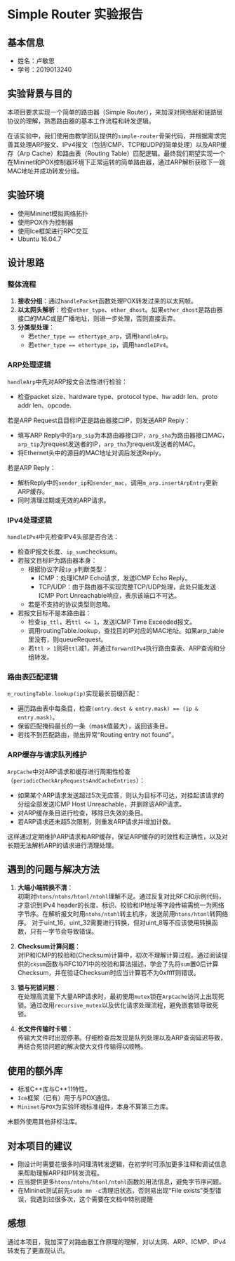 # Simple Router 实验报告

## 基本信息
- 姓名：卢敏思
- 学号：2019013240

## 实验背景与目的
本项目要求实现一个简单的路由器（Simple Router），来加深对网络层和链路层协议的理解，熟悉路由器的基本工作流程和转发逻辑。

在该实验中，我们使用由教学团队提供的`simple-router`骨架代码，并根据需求完善其处理ARP报文、IPv4报文（包括ICMP、TCP和UDP的简单处理）以及ARP缓存（Arp Cache）和路由表（Routing Table）匹配逻辑。最终我们期望实现一个在Mininet和POX控制器环境下正常运转的简单路由器，通过ARP解析获取下一跳MAC地址并成功转发分组。

## 实验环境
- 使用Mininet模拟网络拓扑
- 使用POX作为控制器
- 使用Ice框架进行RPC交互
- Ubuntu 16.04.7

## 设计思路

### 整体流程
1. **接收分组**：通过`handlePacket`函数处理POX转发过来的以太网帧。
2. **以太网头解析**：检查`ether_type`、`ether_dhost`。如果`ether_dhost`是路由器接口的MAC或是广播地址，则进一步处理，否则直接丢弃。
3. **分类型处理**：
   - 若`ether_type == ethertype_arp`，调用`handleArp`。
   - 若`ether_type == ethertype_ip`，调用`handleIPv4`。

### ARP处理逻辑
`handleArp`中先对ARP报文合法性进行检验：
- 检查packet size、hardware type、protocol type、hw addr len、proto addr len、opcode.
  
若是ARP Request且目标IP正是路由器接口IP，则发送ARP Reply：
- 填写ARP Reply中的`arp_sip`为本路由器接口IP，`arp_sha`为路由器接口MAC，`arp_tip`为request发送者的IP，`arp_tha`为request发送者的MAC。
- 将Ethernet头中的源目的MAC地址对调后发送Reply。

若是ARP Reply：
- 解析Reply中的`sender_ip`和`sender_mac`，调用`m_arp.insertArpEntry`更新ARP缓存。
- 同时清理过期或无效的ARP请求。

### IPv4处理逻辑
`handleIPv4`中先检查IPv4头部是否合法：
- 检查IP报文长度、`ip_sum`checksum。
- 若报文目标IP为路由器本身：
  - 根据协议字段`ip_p`判断类型：
    - ICMP：处理ICMP Echo请求，发送ICMP Echo Reply。
    - TCP/UDP：由于路由器不实现完整TCP/UDP处理，此处只能发送ICMP Port Unreachable响应，表示该端口不可达。
  - 若是不支持的协议类型则忽略。
- 若报文目标不是本路由器：
  - 检查`ip_ttl`，若`ttl <= 1`，发送ICMP Time Exceeded报文。
  - 调用routingTable.lookup，查找目的IP对应的MAC地址。如果arp_table里没有，则queueRequest。
  - 若`ttl > 1`则将`ttl`减1，并通过`forwardIPv4`执行路由查表、ARP查询和分组转发。

### 路由表匹配逻辑
`m_routingTable.lookup(ip)`实现最长前缀匹配：
- 遍历路由表中每条目，检查`(entry.dest & entry.mask) == (ip & entry.mask)`。
- 保留匹配掩码最长的一条（mask值最大），返回该条目。
- 若找不到匹配路由，抛出异常“Routing entry not found”。

### ARP缓存与请求队列维护
`ArpCache`中对ARP请求和缓存进行周期性检查（`periodicCheckArpRequestsAndCacheEntries`）：
- 如果某个ARP请求发送超过5次无应答，则认为目标不可达，对挂起该请求的分组全部发送ICMP Host Unreachable，并删除该ARP请求。
- 对ARP缓存条目进行检查，移除已失效的条目。
- 若ARP请求还未超5次限制，则重发ARP请求并增加计数。

这样通过定期维护ARP请求和ARP缓存，保证ARP缓存的时效性和正确性，以及对长期无法解析ARP的请求进行清理处理。

## 遇到的问题与解决方法

1. **大端小端转换不清**：  
   初期对`htons/ntohs/htonl/ntohl`理解不足。通过反复对比RFC和示例代码，才意识到IPv4 header的长度、标识、校验和IP地址等字段传输需统一为网络字节序。在解析报文时用`ntohs/ntohl`转主机序，发送前用`htons/htonl`转网络序。
    对于uint_16，uint_32需要进行转换，但对uint_8等不应该使用转换函数，只有一字节会导致错误。

2. **Checksum计算问题**：  
   对IP和ICMP的校验和(Checksum)计算中，初次不理解计算过程。通过阅读提供的`cksum`函数与RFC1071中的校验和算法描述，学会了先将`sum`置0后计算Checksum，并在验证Checksum时应当计算若不为0xffff则错误。

4. **锁与死锁问题**：  
   在处理高流量下大量ARP请求时，最初使用`mutex`锁在`ArpCache`访问上出现死锁。通过改用`recursive_mutex`以及优化请求处理流程，避免嵌套锁导致死锁。

5. **长文件传输时卡顿**：  
   传输大文件时出现停滞。仔细检查后发现是队列处理以及ARP查询延迟导致，再结合死锁问题的解决使大文件传输得以顺畅。

## 使用的额外库
- 标准C++库与C++11特性。
- `Ice`框架（已有）用于与POX通信。
- `Mininet`与`POX`为实验环境标准组件，本身不算第三方库。

未额外使用其他非标注库。

## 对本项目的建议
- 刚设计时需要花很多时间理清转发逻辑，在初学时可添加更多注释和调试信息来帮助理解ARP和IP转发流程。
- 应当提供更多`htons/ntohs/htonl/ntohl`函数的用法信息，避免字节序问题。
- 在Mininet测试前先`sudo mn -c`清理旧状态，否则易出现“File exists”类型错误，我遇到过很多次，这个需要在文档中特别提醒

## 感想
通过本项目，我加深了对路由器工作原理的理解，对以太网、ARP、ICMP、IPv4转发有了更直观认识。  
